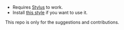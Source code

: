 - Requires [Stylus](https://github.com/openstyles/stylus?tab=readme-ov-file#releases) to work.  
- Install [this style](https://userstyles.world/style/23247/twitch-better-2025) if you want to use it.

This repo is only for the suggestions and contributions.
